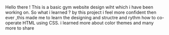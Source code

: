 Hello there ! 
This is a basic gym website design wiht which i have been working on.
So what i learned ? by this project i feel more confident then ever ,this made me to learn the designing and structre and rythm how to co-operate HTML using CSS. i learned more about color themes and many more to share
